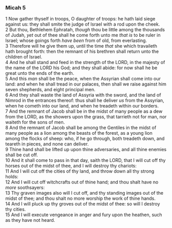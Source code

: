 ### Micah 5

1 Now gather thyself in troops, O daughter of troops: he hath laid siege against us: they shall smite the judge of Israel with a rod upon the cheek.  
2 But thou, Bethlehem Ephratah, *though* thou be little among the thousands of Judah, *yet* out of thee shall he come forth unto me *that is* to be ruler in Israel; whose goings forth *have been* from of old, from everlasting.  
3 Therefore will he give them up, until the time *that* she which travaileth hath brought forth: then the remnant of his brethren shall return unto the children of Israel.  
4 And he shall stand and feed in the strength of the LORD, in the majesty of the name of the LORD his God; and they shall abide: for now shall he be great unto the ends of the earth.  
5 And this *man* shall be the peace, when the Assyrian shall come into our land: and when he shall tread in our palaces, then shall we raise against him seven shepherds, and eight principal men.  
6 And they shall waste the land of Assyria with the sword, and the land of Nimrod in the entrances thereof: thus shall he deliver *us* from the Assyrian, when he cometh into our land, and when he treadeth within our borders.  
7 And the remnant of Jacob shall be in the midst of many people as a dew from the LORD, as the showers upon the grass, that tarrieth not for man, nor waiteth for the sons of men.  
8 And the remnant of Jacob shall be among the Gentiles in the midst of many people as a lion among the beasts of the forest, as a young lion among the flocks of sheep: who, if he go through, both treadeth down, and teareth in pieces, and none can deliver.  
9 Thine hand shall be lifted up upon thine adversaries, and all thine enemies shall be cut off.  
10 And it shall come to pass in that day, saith the LORD, that I will cut off thy horses out of the midst of thee, and I will destroy thy chariots:  
11 And I will cut off the cities of thy land, and throw down all thy strong holds:  
12 And I will cut off witchcrafts out of thine hand; and thou shalt have no *more* soothsayers:  
13 Thy graven images also will I cut off, and thy standing images out of the midst of thee; and thou shalt no more worship the work of thine hands.  
14 And I will pluck up thy groves out of the midst of thee: so will I destroy thy cities.  
15 And I will execute vengeance in anger and fury upon the heathen, such as they have not heard.  
